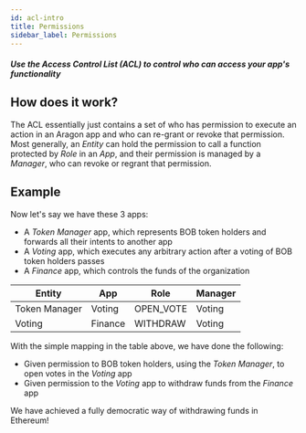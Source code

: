 ```yaml
---
id: acl-intro
title: Permissions
sidebar_label: Permissions
---
```


##### Use the Access Control List (ACL) to control who can access your app's functionality

## How does it work?
The ACL essentially just contains a set of who has permission to execute an action in an Aragon app and who can re-grant or revoke that permission. Most generally, an *Entity* can hold the permission to call a function protected by *Role* in an *App*, and their permission is managed by a *Manager*, who can revoke or regrant that permission.


## Example

Now let's say we have these 3 apps:
- A *Token Manager* app, which represents BOB token holders and forwards all their intents to another app
- A *Voting* app, which executes any arbitrary action after a voting of BOB token holders passes
- A *Finance* app, which controls the funds of the organization

| Entity        | App           | Role      | Manager  |
| ------------- | ------------- | --------- | -------- |
| Token Manager | Voting        | OPEN_VOTE | Voting   |
| Voting        | Finance       | WITHDRAW  | Voting   |

With the simple mapping in the table above, we have done the following:
- Given permission to BOB token holders, using the *Token Manager*, to open votes in the *Voting* app
- Given permission to the *Voting* app to withdraw funds from the *Finance* app

We have achieved a fully democratic way of withdrawing funds in Ethereum!
